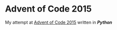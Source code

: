 # Advent of Code 2015
My attempt at [Advent of Code 2015](https://adventofcode.com/) written in ***Python***
